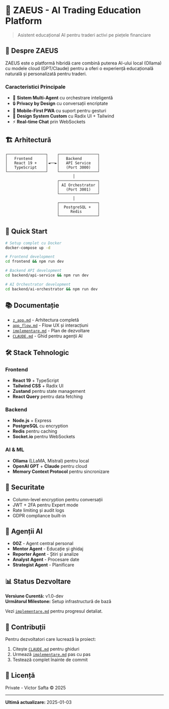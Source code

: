 # 🧠 ZAEUS - AI Trading Education Platform

> Asistent educațional AI pentru traderi activi pe piețele financiare

## 🎯 Despre ZAEUS

ZAEUS este o platformă hibridă care combină puterea AI-ului local (Ollama) cu modele cloud (GPT/Claude) pentru a oferi o experiență educațională naturală și personalizată pentru traderi.

### Caracteristici Principale

- 🤖 **Sistem Multi-Agent** cu orchestrare inteligentă
- 🔒 **Privacy by Design** cu conversații encriptate
- 📱 **Mobile-First PWA** cu suport pentru gesturi
- 🎨 **Design System Custom** cu Radix UI + Tailwind
- ⚡ **Real-time Chat** prin WebSockets

## 🏗️ Arhitectură

```
┌─────────────────┐    ┌─────────────────┐
│   Frontend      │    │   Backend       │
│   React 19 +    │◄──►│   API Service   │
│   TypeScript    │    │   (Port 3000)   │
└─────────────────┘    └─────────────────┘
                              │
                       ┌─────────────────┐
                       │ AI Orchestrator │
                       │   (Port 3001)   │
                       └─────────────────┘
                              │
                       ┌─────────────────┐
                       │  PostgreSQL +   │
                       │     Redis       │
                       └─────────────────┘
```

## 🚀 Quick Start

```bash
# Setup complet cu Docker
docker-compose up -d

# Frontend development
cd frontend && npm run dev

# Backend API development
cd backend/api-service && npm run dev

# AI Orchestrator development
cd backend/ai-orchestrator && npm run dev
```

## 📚 Documentație

- [`z_app.md`](./z_app.md) - Arhitectura completă
- [`app_flow.md`](./app_flow.md) - Flow UX și interacțiuni
- [`implementare.md`](./implementare.md) - Plan de dezvoltare
- [`CLAUDE.md`](./CLAUDE.md) - Ghid pentru agenții AI

## 🛠️ Stack Tehnologic

### Frontend
- **React 19** + TypeScript
- **Tailwind CSS** + Radix UI
- **Zustand** pentru state management
- **React Query** pentru data fetching

### Backend
- **Node.js** + Express
- **PostgreSQL** cu encryption
- **Redis** pentru caching
- **Socket.io** pentru WebSockets

### AI & ML
- **Ollama** (LLaMA, Mistral) pentru local
- **OpenAI GPT** + **Claude** pentru cloud
- **Memory Context Protocol** pentru sincronizare

## 🔐 Securitate

- Column-level encryption pentru conversații
- JWT + 2FA pentru Expert mode
- Rate limiting și audit logs
- GDPR compliance built-in

## 🤖 Agenții AI

- **00Z** - Agent central personal
- **Mentor Agent** - Educație și ghidaj
- **Reporter Agent** - Știri și analize
- **Analyst Agent** - Procesare date
- **Strategist Agent** - Planificare

## 📊 Status Dezvoltare

**Versiune Curentă:** v1.0-dev  
**Următorul Milestone:** Setup infrastructură de bază

Vezi [`implementare.md`](./implementare.md) pentru progresul detaliat.

## 🤝 Contribuții

Pentru dezvoltatori care lucrează la proiect:
1. Citește [`CLAUDE.md`](./CLAUDE.md) pentru ghiduri
2. Urmează [`implementare.md`](./implementare.md) pas cu pas
3. Testează complet înainte de commit

## 📄 Licență

Private - Victor Safta © 2025

---

**Ultimă actualizare:** 2025-01-03